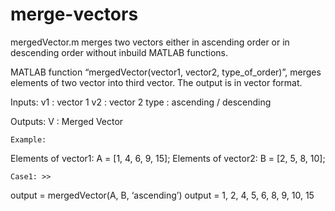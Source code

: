# merge-vectors

mergedVector.m merges two vectors either in ascending order or in descending order without inbuild MATLAB functions.

MATLAB function “mergedVector(vector1, vector2, type_of_order)”, merges elements of two vector into third vector. The output is in vector format.

 Inputs:
   v1      : vector 1
   v2      : vector 2
   type    : ascending / descending
 
 Outputs:
   V       : Merged Vector


 	Example: 
Elements of vector1: A = [1, 4, 6, 9, 15]; 
Elements of vector2: B = [2, 5, 8, 10]; 
 
 	Case1: >> 
output = mergedVector(A, B, ‘ascending’) 
 output = 1, 2, 4, 5, 6, 8, 9, 10, 15 
 
